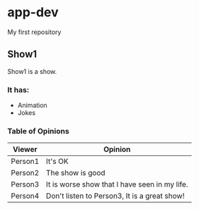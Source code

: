 # app-dev
My first repository

## Show1
Show1 is a show.

### It has:
- Animation
- Jokes

### Table of Opinions

| Viewer | Opinion |
| ----------- | ----------- |
| Person1 | It's OK |
| Person2 | The show is good | 
| Person3 | It is worse show that I have seen in my life. |
| Person4 | Don't listen to Person3, It is a great show! |
